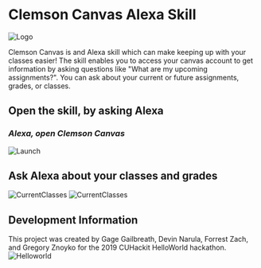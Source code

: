 # Clemson Canvas Alexa Skill

![Logo](https://devinnarula.github.io/alexa-hello-world/ClemsonCanvas512x512.jpg)

Clemson Canvas is and Alexa skill which can make keeping up with your classes easier! The skill enables you to access your canvas account to get information by asking questions like "What are my upcoming assignments?". You can ask about your current or future assignments, grades, or classes.



## Open the skill, by asking Alexa
### *Alexa, open Clemson Canvas*
![Launch](https://devinnarula.github.io/alexa-hello-world/AlexaOpenCanvas.jpg)
## Ask Alexa about your classes and grades
![CurrentClasses](https://devinnarula.github.io/alexa-hello-world/duetoday.jpg)
![CurrentClasses](https://devinnarula.github.io/alexa-hello-world/WhatClasses.jpg)

## Development Information
This project was created by Gage Gailbreath, Devin Narula, Forrest Zach, and Gregory Znoyko for the 2019 CUHackit HelloWorld hackathon.
![Helloworld](https://devinnarula.github.io/alexa-hello-world/Helloworld.png)